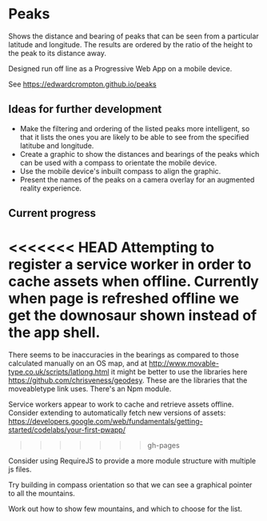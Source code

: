 Peaks
=====

Shows the distance and bearing of peaks that can be seen from a particular latitude and longitude. The results are ordered by the ratio of the height to the peak to its distance away.

Designed run off line as a Progressive Web App on a mobile device.

See https://edwardcrompton.github.io/peaks

Ideas for further development
-----------------------------

- Make the filtering and ordering of the listed peaks more intelligent, so that it lists the ones you are likely to be able to see from the specified latitube and longitude.
- Create a graphic to show the distances and bearings of the peaks which can be used with a compass to orientate the mobile device.
- Use the mobile device's inbuilt compass to align the graphic.
- Present the names of the peaks on a camera overlay for an augmented reality experience.

Current progress
----------------

<<<<<<< HEAD
Attempting to register a service worker in order to cache assets when offline. Currently when
page is refreshed offline we get the downosaur shown instead of the app shell.
=======
There seems to be inaccuracies in the bearings as compared to those calculated 
manually on an OS map, and at http://www.movable-type.co.uk/scripts/latlong.html
it might be better to use the libraries here https://github.com/chrisveness/geodesy.
These are the libraries that the moveabletype link uses. There's an Npm module.

Service workers appear to work to cache and retrieve assets offline. Consider
extending to automatically fetch new versions of assets:
https://developers.google.com/web/fundamentals/getting-started/codelabs/your-first-pwapp/
>>>>>>> gh-pages

Consider using RequireJS to provide a more module structure with multiple js files.

Try building in compass orientation so that we can see a graphical pointer to all
the mountains.

Work out how to show few mountains, and which to choose for the list.
